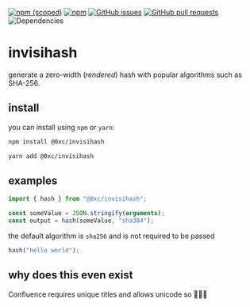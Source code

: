 [![npm (scoped)](https://img.shields.io/npm/v/@0xc/invisihash)](https://www.npmjs.com/package/@0xc/invisihash)
[![npm](https://img.shields.io/npm/dt/@0xc/invisihash)](https://www.npmjs.com/package/@0xc/invisihash)
[![GitHub issues](https://img.shields.io/github/issues/tcarrio/invisihash)](https://github.com/tcarrio/invisihash/issues)
[![GitHub pull requests](https://img.shields.io/github/issues-pr/tcarrio/invisihash)](https://github.com/tcarrio/invisihash/pulls)
![Dependencies](https://img.shields.io/badge/dependencies-0-orange)

# invisihash

generate a zero-width (*rendered*) hash with popular algorithms such as SHA-256.

## install

you can install using `npm` or `yarn`:

```sh
npm install @0xc/invisihash

yarn add @0xc/invisihash
```

## examples

```js
import { hash } from "@0xc/invisihash";

const someValue = JSON.stringify(arguments);
const output = hash(someValue, "sha384");
```

the default algorithm is `sha256` and is not required to be passed

```js
hash("hello world");
```

## why does this even exist

Confluence requires unique titles and allows unicode so 🚀🚀🚀